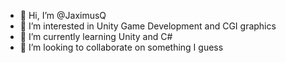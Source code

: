 - 👋 Hi, I’m @JaximusQ
- 👀 I’m interested in Unity Game Development and CGI graphics
- 🌱 I’m currently learning Unity and C#
- 💞️ I’m looking to collaborate on something I guess
